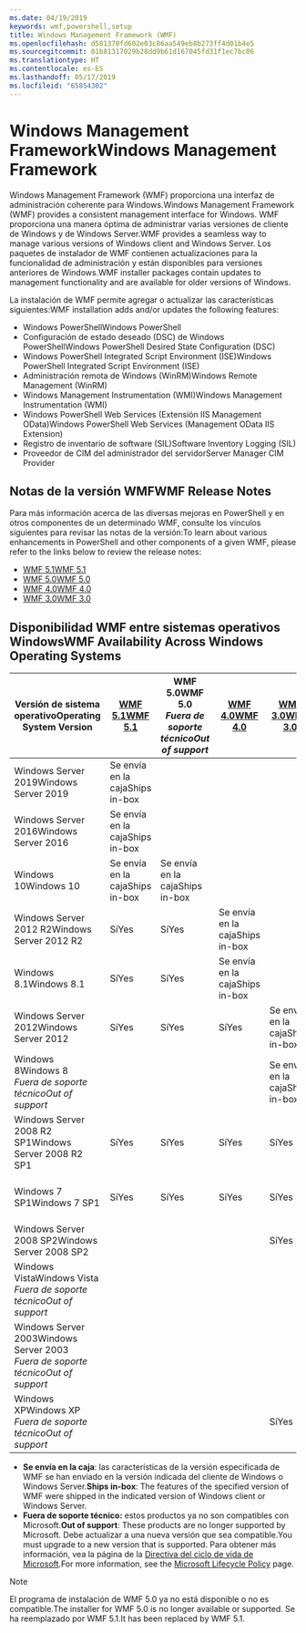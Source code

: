 ```yaml
---
ms.date: 04/19/2019
keywords: wmf,powershell,setup
title: Windows Management Framework (WMF)
ms.openlocfilehash: d581370fd602e03c86aa549eb8b273ff4d01b4e5
ms.sourcegitcommit: 01b81317029b28dd9b61d167045fd31f1ec7bc06
ms.translationtype: HT
ms.contentlocale: es-ES
ms.lasthandoff: 05/17/2019
ms.locfileid: "65854302"
---
```

# <a name="windows-management-framework"></a><span data-ttu-id="ec2b6-103">Windows Management Framework</span><span class="sxs-lookup"><span data-stu-id="ec2b6-103">Windows Management Framework</span></span>

<span data-ttu-id="ec2b6-104">Windows Management Framework (WMF) proporciona una interfaz de administración coherente para Windows.</span><span class="sxs-lookup"><span data-stu-id="ec2b6-104">Windows Management Framework (WMF) provides a consistent management interface for Windows.</span></span> <span data-ttu-id="ec2b6-105">WMF proporciona una manera óptima de administrar varias versiones de cliente de Windows y de Windows Server.</span><span class="sxs-lookup"><span data-stu-id="ec2b6-105">WMF provides a seamless way to manage various versions of Windows client and Windows Server.</span></span> <span data-ttu-id="ec2b6-106">Los paquetes de instalador de WMF contienen actualizaciones para la funcionalidad de administración y están disponibles para versiones anteriores de Windows.</span><span class="sxs-lookup"><span data-stu-id="ec2b6-106">WMF installer packages contain updates to management functionality and are available for older versions of Windows.</span></span>

<span data-ttu-id="ec2b6-107">La instalación de WMF permite agregar o actualizar las características siguientes:</span><span class="sxs-lookup"><span data-stu-id="ec2b6-107">WMF installation adds and/or updates the following features:</span></span>

- <span data-ttu-id="ec2b6-108">Windows PowerShell</span><span class="sxs-lookup"><span data-stu-id="ec2b6-108">Windows PowerShell</span></span>
- <span data-ttu-id="ec2b6-109">Configuración de estado deseado (DSC) de Windows PowerShell</span><span class="sxs-lookup"><span data-stu-id="ec2b6-109">Windows PowerShell Desired State Configuration (DSC)</span></span>
- <span data-ttu-id="ec2b6-110">Windows PowerShell Integrated Script Environment (ISE)</span><span class="sxs-lookup"><span data-stu-id="ec2b6-110">Windows PowerShell Integrated Script Environment (ISE)</span></span>
- <span data-ttu-id="ec2b6-111">Administración remota de Windows (WinRM)</span><span class="sxs-lookup"><span data-stu-id="ec2b6-111">Windows Remote Management (WinRM)</span></span>
- <span data-ttu-id="ec2b6-112">Windows Management Instrumentation (WMI)</span><span class="sxs-lookup"><span data-stu-id="ec2b6-112">Windows Management Instrumentation (WMI)</span></span>
- <span data-ttu-id="ec2b6-113">Windows PowerShell Web Services (Extensión IIS Management OData)</span><span class="sxs-lookup"><span data-stu-id="ec2b6-113">Windows PowerShell Web Services (Management OData IIS Extension)</span></span>
- <span data-ttu-id="ec2b6-114">Registro de inventario de software (SIL)</span><span class="sxs-lookup"><span data-stu-id="ec2b6-114">Software Inventory Logging (SIL)</span></span>
- <span data-ttu-id="ec2b6-115">Proveedor de CIM del administrador del servidor</span><span class="sxs-lookup"><span data-stu-id="ec2b6-115">Server Manager CIM Provider</span></span>

## <a name="wmf-release-notes"></a><span data-ttu-id="ec2b6-116">Notas de la versión WMF</span><span class="sxs-lookup"><span data-stu-id="ec2b6-116">WMF Release Notes</span></span>

<span data-ttu-id="ec2b6-117">Para más información acerca de las diversas mejoras en PowerShell y en otros componentes de un determinado WMF, consulte los vínculos siguientes para revisar las notas de la versión:</span><span class="sxs-lookup"><span data-stu-id="ec2b6-117">To learn about various enhancements in PowerShell and other components of a given WMF, please refer to the links below to review the release notes:</span></span>

- [<span data-ttu-id="ec2b6-118">WMF 5.1</span><span class="sxs-lookup"><span data-stu-id="ec2b6-118">WMF 5.1</span></span>](whats-new/release-notes.md#wmf-51-changes)
- [<span data-ttu-id="ec2b6-119">WMF 5.0</span><span class="sxs-lookup"><span data-stu-id="ec2b6-119">WMF 5.0</span></span>](whats-new/release-notes.md#wmf-50-changes)
- [<span data-ttu-id="ec2b6-120">WMF 4.0</span><span class="sxs-lookup"><span data-stu-id="ec2b6-120">WMF 4.0</span></span>](https://download.microsoft.com/download/3/D/6/3D61D262-8549-4769-A660-230B67E15B25/Windows%20Management%20Framework%204%200%20Release%20Notes.docx)
- [<span data-ttu-id="ec2b6-121">WMF 3.0</span><span class="sxs-lookup"><span data-stu-id="ec2b6-121">WMF 3.0</span></span>](https://download.microsoft.com/download/E/7/6/E76850B8-DA6E-4FF5-8CCE-A24FC513FD16/WMF%203%20Release%20Notes.docx)

## <a name="wmf-availability-across-windows-operating-systems"></a><span data-ttu-id="ec2b6-122">Disponibilidad WMF entre sistemas operativos Windows</span><span class="sxs-lookup"><span data-stu-id="ec2b6-122">WMF Availability Across Windows Operating Systems</span></span>

|        <span data-ttu-id="ec2b6-123">Versión de sistema operativo</span><span class="sxs-lookup"><span data-stu-id="ec2b6-123">Operating System Version</span></span>         | <span data-ttu-id="ec2b6-124">[WMF 5.1][]</span><span class="sxs-lookup"><span data-stu-id="ec2b6-124">[WMF 5.1][]</span></span>  | <span data-ttu-id="ec2b6-125">WMF 5.0</span><span class="sxs-lookup"><span data-stu-id="ec2b6-125">WMF 5.0</span></span><br><span data-ttu-id="ec2b6-126">*Fuera de soporte técnico*</span><span class="sxs-lookup"><span data-stu-id="ec2b6-126">*Out of support*</span></span> | <span data-ttu-id="ec2b6-127">[WMF 4.0][]</span><span class="sxs-lookup"><span data-stu-id="ec2b6-127">[WMF 4.0][]</span></span>  | <span data-ttu-id="ec2b6-128">[WMF 3.0][]</span><span class="sxs-lookup"><span data-stu-id="ec2b6-128">[WMF 3.0][]</span></span>  | <span data-ttu-id="ec2b6-129">[WMF 2.0][]</span><span class="sxs-lookup"><span data-stu-id="ec2b6-129">[WMF 2.0][]</span></span>  |
| --------------------------------------- | ------------ | --------------------------- | ------------ | ------------ | ------------ |
| <span data-ttu-id="ec2b6-130">Windows Server 2019</span><span class="sxs-lookup"><span data-stu-id="ec2b6-130">Windows Server 2019</span></span>                     | <span data-ttu-id="ec2b6-131">Se envía en la caja</span><span class="sxs-lookup"><span data-stu-id="ec2b6-131">Ships in-box</span></span> |                             |              |              |              |
| <span data-ttu-id="ec2b6-132">Windows Server 2016</span><span class="sxs-lookup"><span data-stu-id="ec2b6-132">Windows Server 2016</span></span>                     | <span data-ttu-id="ec2b6-133">Se envía en la caja</span><span class="sxs-lookup"><span data-stu-id="ec2b6-133">Ships in-box</span></span> |                             |              |              |              |
| <span data-ttu-id="ec2b6-134">Windows 10</span><span class="sxs-lookup"><span data-stu-id="ec2b6-134">Windows 10</span></span>                              | <span data-ttu-id="ec2b6-135">Se envía en la caja</span><span class="sxs-lookup"><span data-stu-id="ec2b6-135">Ships in-box</span></span> | <span data-ttu-id="ec2b6-136">Se envía en la caja</span><span class="sxs-lookup"><span data-stu-id="ec2b6-136">Ships in-box</span></span>                |              |              |              |
| <span data-ttu-id="ec2b6-137">Windows Server 2012 R2</span><span class="sxs-lookup"><span data-stu-id="ec2b6-137">Windows Server 2012 R2</span></span>                  | <span data-ttu-id="ec2b6-138">Sí</span><span class="sxs-lookup"><span data-stu-id="ec2b6-138">Yes</span></span>          | <span data-ttu-id="ec2b6-139">Sí</span><span class="sxs-lookup"><span data-stu-id="ec2b6-139">Yes</span></span>                         | <span data-ttu-id="ec2b6-140">Se envía en la caja</span><span class="sxs-lookup"><span data-stu-id="ec2b6-140">Ships in-box</span></span> |              |              |
| <span data-ttu-id="ec2b6-141">Windows 8.1</span><span class="sxs-lookup"><span data-stu-id="ec2b6-141">Windows 8.1</span></span>                             | <span data-ttu-id="ec2b6-142">Sí</span><span class="sxs-lookup"><span data-stu-id="ec2b6-142">Yes</span></span>          | <span data-ttu-id="ec2b6-143">Sí</span><span class="sxs-lookup"><span data-stu-id="ec2b6-143">Yes</span></span>                         | <span data-ttu-id="ec2b6-144">Se envía en la caja</span><span class="sxs-lookup"><span data-stu-id="ec2b6-144">Ships in-box</span></span> |              |              |
| <span data-ttu-id="ec2b6-145">Windows Server 2012</span><span class="sxs-lookup"><span data-stu-id="ec2b6-145">Windows Server 2012</span></span>                     | <span data-ttu-id="ec2b6-146">Sí</span><span class="sxs-lookup"><span data-stu-id="ec2b6-146">Yes</span></span>          | <span data-ttu-id="ec2b6-147">Sí</span><span class="sxs-lookup"><span data-stu-id="ec2b6-147">Yes</span></span>                         | <span data-ttu-id="ec2b6-148">Sí</span><span class="sxs-lookup"><span data-stu-id="ec2b6-148">Yes</span></span>          | <span data-ttu-id="ec2b6-149">Se envía en la caja</span><span class="sxs-lookup"><span data-stu-id="ec2b6-149">Ships in-box</span></span> |              |
| <span data-ttu-id="ec2b6-150">Windows 8</span><span class="sxs-lookup"><span data-stu-id="ec2b6-150">Windows 8</span></span><br><span data-ttu-id="ec2b6-151">*Fuera de soporte técnico*</span><span class="sxs-lookup"><span data-stu-id="ec2b6-151">*Out of support*</span></span>           |              |                             |              | <span data-ttu-id="ec2b6-152">Se envía en la caja</span><span class="sxs-lookup"><span data-stu-id="ec2b6-152">Ships in-box</span></span> |              |
| <span data-ttu-id="ec2b6-153">Windows Server 2008 R2 SP1</span><span class="sxs-lookup"><span data-stu-id="ec2b6-153">Windows Server 2008 R2 SP1</span></span>              | <span data-ttu-id="ec2b6-154">Sí</span><span class="sxs-lookup"><span data-stu-id="ec2b6-154">Yes</span></span>          | <span data-ttu-id="ec2b6-155">Sí</span><span class="sxs-lookup"><span data-stu-id="ec2b6-155">Yes</span></span>                         | <span data-ttu-id="ec2b6-156">Sí</span><span class="sxs-lookup"><span data-stu-id="ec2b6-156">Yes</span></span>          | <span data-ttu-id="ec2b6-157">Sí</span><span class="sxs-lookup"><span data-stu-id="ec2b6-157">Yes</span></span>          | <span data-ttu-id="ec2b6-158">Se envía en la caja</span><span class="sxs-lookup"><span data-stu-id="ec2b6-158">Ships in-box</span></span> |
| <span data-ttu-id="ec2b6-159">Windows 7 SP1</span><span class="sxs-lookup"><span data-stu-id="ec2b6-159">Windows 7 SP1</span></span>                           | <span data-ttu-id="ec2b6-160">Sí</span><span class="sxs-lookup"><span data-stu-id="ec2b6-160">Yes</span></span>          | <span data-ttu-id="ec2b6-161">Sí</span><span class="sxs-lookup"><span data-stu-id="ec2b6-161">Yes</span></span>                         | <span data-ttu-id="ec2b6-162">Sí</span><span class="sxs-lookup"><span data-stu-id="ec2b6-162">Yes</span></span>          | <span data-ttu-id="ec2b6-163">Sí</span><span class="sxs-lookup"><span data-stu-id="ec2b6-163">Yes</span></span>          | <span data-ttu-id="ec2b6-164">Se envía en la caja</span><span class="sxs-lookup"><span data-stu-id="ec2b6-164">Ships in-box</span></span> |
| <span data-ttu-id="ec2b6-165">Windows Server 2008 SP2</span><span class="sxs-lookup"><span data-stu-id="ec2b6-165">Windows Server 2008 SP2</span></span>                 |              |                             |              | <span data-ttu-id="ec2b6-166">Sí</span><span class="sxs-lookup"><span data-stu-id="ec2b6-166">Yes</span></span>          | <span data-ttu-id="ec2b6-167">Sí</span><span class="sxs-lookup"><span data-stu-id="ec2b6-167">Yes</span></span>          |
| <span data-ttu-id="ec2b6-168">Windows Vista</span><span class="sxs-lookup"><span data-stu-id="ec2b6-168">Windows Vista</span></span><br><span data-ttu-id="ec2b6-169">*Fuera de soporte técnico*</span><span class="sxs-lookup"><span data-stu-id="ec2b6-169">*Out of support*</span></span>       |              |                             |              |              | <span data-ttu-id="ec2b6-170">Sí</span><span class="sxs-lookup"><span data-stu-id="ec2b6-170">Yes</span></span>          |
| <span data-ttu-id="ec2b6-171">Windows Server 2003</span><span class="sxs-lookup"><span data-stu-id="ec2b6-171">Windows Server 2003</span></span><br><span data-ttu-id="ec2b6-172">*Fuera de soporte técnico*</span><span class="sxs-lookup"><span data-stu-id="ec2b6-172">*Out of support*</span></span> |              |                             |              |              | <span data-ttu-id="ec2b6-173">Sí</span><span class="sxs-lookup"><span data-stu-id="ec2b6-173">Yes</span></span>          |
| <span data-ttu-id="ec2b6-174">Windows XP</span><span class="sxs-lookup"><span data-stu-id="ec2b6-174">Windows XP</span></span><br><span data-ttu-id="ec2b6-175">*Fuera de soporte técnico*</span><span class="sxs-lookup"><span data-stu-id="ec2b6-175">*Out of support*</span></span>          |              |                             |              | <span data-ttu-id="ec2b6-176">Sí</span><span class="sxs-lookup"><span data-stu-id="ec2b6-176">Yes</span></span>          | <span data-ttu-id="ec2b6-177">Sí</span><span class="sxs-lookup"><span data-stu-id="ec2b6-177">Yes</span></span>          |

- <span data-ttu-id="ec2b6-178">**Se envía en la caja**: las características de la versión especificada de WMF se han enviado en la versión indicada del cliente de Windows o Windows Server.</span><span class="sxs-lookup"><span data-stu-id="ec2b6-178">**Ships in-box**: The features of the specified version of WMF were shipped in the indicated version of Windows client or Windows Server.</span></span>
- <span data-ttu-id="ec2b6-179">**Fuera de soporte técnico:** estos productos ya no son compatibles con Microsoft.</span><span class="sxs-lookup"><span data-stu-id="ec2b6-179">**Out of support**: These products are no longer supported by Microsoft.</span></span> <span data-ttu-id="ec2b6-180">Debe actualizar a una nueva versión que sea compatible.</span><span class="sxs-lookup"><span data-stu-id="ec2b6-180">You must upgrade to a new version that is supported.</span></span> <span data-ttu-id="ec2b6-181">Para obtener más información, vea la página de la [Directiva del ciclo de vida de Microsoft][].</span><span class="sxs-lookup"><span data-stu-id="ec2b6-181">For more information, see the [Microsoft Lifecycle Policy][] page.</span></span>

> [!NOTE]
> <span data-ttu-id="ec2b6-182">El programa de instalación de WMF 5.0 ya no está disponible o no es compatible.</span><span class="sxs-lookup"><span data-stu-id="ec2b6-182">The installer for WMF 5.0 is no longer available or supported.</span></span> <span data-ttu-id="ec2b6-183">Se ha reemplazado por WMF 5.1.</span><span class="sxs-lookup"><span data-stu-id="ec2b6-183">It has been replaced by WMF 5.1.</span></span>

[Directiva del ciclo de vida de Microsoft]: https://support.microsoft.com/lifecycle
[Microsoft Lifecycle Policy]: https://support.microsoft.com/lifecycle
[WMF 5.1]: https://aka.ms/wmf51download
[WMF 4.0]: https://aka.ms/wmf4download
[WMF 3.0]: https://aka.ms/wmf3download
[WMF 2.0]: https://aka.ms/wmf2download
